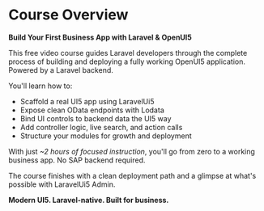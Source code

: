 
# Course Overview

**Build Your First Business App with Laravel & OpenUI5**

This free video course guides Laravel developers through the complete process of building and deploying a fully working OpenUI5 application. 
Powered by a Laravel backend.

You'll learn how to:

* Scaffold a real UI5 app using LaravelUi5
* Expose clean OData endpoints with Lodata
* Bind UI controls to backend data the UI5 way
* Add controller logic, live search, and action calls
* Structure your modules for growth and deployment

With just *~2 hours of focused instruction*, you'll go from zero to a working business app. No SAP backend required.

The course finishes with a clean deployment path and a glimpse at what's possible with LaravelUi5 Admin.

**Modern UI5. Laravel-native. Built for business.**
